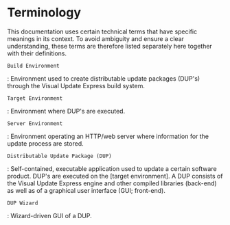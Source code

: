# Terminology

This documentation uses certain technical terms that have specific meanings in its context. To avoid ambiguity and
ensure a clear understanding, these terms are therefore listed separately here together with their definitions.

`Build Environment`

: Environment used to create distributable update packages (DUP's) through the Visual Update Express build system.

`Target Environment`

: Environment where DUP's are executed.

`Server Environment`

: Environment operating an HTTP/web server where information for the update process are stored.

`Distributable Update Package (DUP)`

: Self-contained, executable application used to update a certain software product. DUP's are executed on the
[target environment]. A DUP consists of the Visual Update Express engine and other compiled libraries (back-end) as
well as of a graphical user interface (GUI; front-end).

`DUP Wizard`

: Wizard-driven GUI of a DUP.

